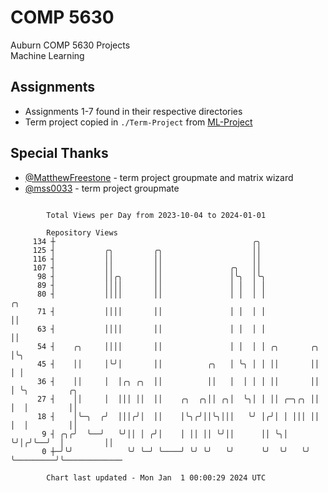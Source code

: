 # COMP 5630
Auburn COMP 5630 Projects  
Machine Learning

## Assignments
- Assignments 1-7 found in their respective directories
- Term project copied in `./Term-Project` from [ML-Project](https://github.com/wumphlett/ML-Project)

## Special Thanks
- [@MatthewFreestone](https://github.com/MatthewFreestone) - term project groupmate and matrix wizard
- [@mss0033](https://github.com/mss0033) - term project groupmate

```

        Total Views per Day from 2023-10-04 to 2024-01-01

        Repository Views
     134 ┼                                            ╭╮
     125 ┤           ╭╮         ╭╮                    ││
     116 ┤           ││         ││                    ││
     107 ┤           ││         ││               ╭╮   ││
      98 ┤           ││╭╮       ││               │╰╮  │╰╮
      89 ┤           ││││       ││               │ │  │ │
      80 ┤           ││││       ││               │ │  │ │              ╭╮
      71 ┤           ││││       ││               │ │  │ │              ││
      63 ┤           ││││       ││               │ │  │ │              ││
      54 ┤    ╭╮     ││││       ││               │ │  │ │ ╭╮       ╭╮  │╰╮
      45 ┤    ││     │╰╯│       ││          ╭╮   │ ╰╮ │ │ ││       ││  │ │
      36 ┤    ││     │  │╭╮ ╭╮  ││          ││   │  │ │ │ ││       ││  │ ╰╮         ╭╮
      27 ┤    ││     │  │││ ││  ││    ╭╮  ╭╮││ ╭╮│  ╰╮│ │ ││ ╭─╮╭╮ ││  │  │         ││
      18 ┤    │╰─╮  ╭╯  │││╭╯│  ││    │╰╮╭╯││╰╮│││   ╰╯ │╭╯│ │ │││ ││  │  │         ││
       9 ┤ ╭╮╭╯  ╰──╯   ╰╯││ │ ╭╯│    │ ││ ││ ╰╯││      ││ ╰╮│ ╰╯│╭╯╰──╯  │         ││
       0 ┼─╯╰╯            ╰╯ ╰─╯ ╰────╯ ╰╯ ╰╯   ╰╯      ╰╯  ╰╯   ╰╯       ╰─────────╯╰─────────────

        Chart last updated - Mon Jan  1 00:00:29 2024 UTC
        
```
